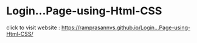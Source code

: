 
# Login...Page-using-Html-CSS
click to visit website : https://ramprasannvs.github.io/Login...Page-using-Html-CSS/
